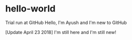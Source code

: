 # hello-world
Trial run at GitHub
Hello, I'm Ayush and I'm new to GitHub


[Update April 23 2018] I'm still here and I'm still new!
